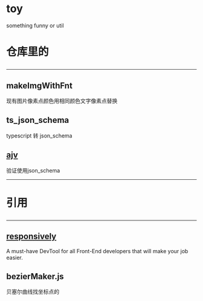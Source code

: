 # toy
something funny or util

# 仓库里的<hr>
## makeImgWithFnt
现有图片像素点颜色用相同颜色文字像素点替换
## ts_json_schema 
typescript 转 json_schema<br>
## [ajv](https://github.com/ajv-validator/ajv)
验证使用json_schema
***
# 引用<hr>
## [responsively](https://manojvivek.github.io/responsively-app/)
A must-have DevTool for all Front-End developers that will make your job easier.
## bezierMaker.js
贝塞尔曲线找坐标点的
